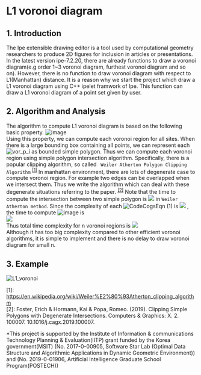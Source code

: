 ﻿
# L1 voronoi diagram

## 1. Introduction
The Ipe extensible drawing editor is a tool used by computational geometry researchers to produce 2D figures for inclusion in articles or presentations.
In the latest version ipe-7.2.20, there are already functions to draw a voronoi diagram(e.g order 1~3 voronoi diagram, furthest voronoi diagram and so on).
However, there is no function to draw voronoi diagram with respect to L1(Manhattan) distance.
It is a reason why we start the project which draw a L1 voronoi diagram using C++ ipelet framwork of Ipe.
This function can draw a L1 voronoi diagram of a point set given by user.

## 2. Algorithm and Analysis
The algorithm to compute L1 voronoi diagram is based on the following basic property.
![image](https://user-images.githubusercontent.com/17876333/93000489-c726d600-f563-11ea-92ea-65644f1ba93f.png)
<br>
Using this property, we can compute each voronoi region for all sites. When there is a large bounding box containing all points, we can represent each ![vor_p_i](https://user-images.githubusercontent.com/17876333/98764058-58101580-241e-11eb-8134-ef2d1a3660f9.png)
 as bounded simple polygon.
Thus we can compute each voronoi region using simple polygon intersection algorithm.
Specifically, there is a popular clipping algorithm, so called ` Weiler Atherton Polygon Clipping Algorithm` <sup>[[1]](#footnote_1)</sup>
In manhattan environment, there are lots of degenerate case to compute voronoi region. For example two edges can be overlapped when we intersect them. Thus we write the algorithm which can deal with these degenerate situations referring to the paper. <sup>[[2]](#footnote_1)</sup>
Note that the time to compute the intersection between two simple polygon is <img src="https://latex.codecogs.com/svg.latex?O(nm)"> in `Weiler Atherton method`. Since the complexity of each ![CodeCogsEqn (1)](https://user-images.githubusercontent.com/17876333/98764254-c3f27e00-241e-11eb-8830-06aa14c5d67b.png) is <img src = "https://latex.codecogs.com/svg.latex?O(1)"> , the time to compute ![image](https://user-images.githubusercontent.com/17876333/93000517-f4738400-f563-11ea-8cb2-e9ead90c5924.png) is <br>
<img src = "https://latex.codecogs.com/svg.latex?\sum_j{(|Vor_{%3C%20j}(p_i)|%20*O(1))}%20=%20O(n^2)"><br> Thus total time complexity for n voronoi regions is <img src = "https://latex.codecogs.com/svg.latex?O(n^3)"><br>
Although it has too big complexity compared to other efficient voronoi algorithms, it is simple to implement and there is no delay to draw voronoi diagram for small n. 

<!--- ## 3. Build and Use
### 3.1 (Window)
#### 1) Install a mingw(gcc for window). https://sourceforge.net/projects/mingw-w64/files/
Check the folder where mingw is installed. (e.g C:\Program Files\mingw-w64)
#### 2) Put all ipe*.h files into the include folder of mingw
(e.g C:\Program Files\mingw-w64\x86_64-8.1.0-posix-seh-rt_v6-rev0\mingw64\lib\gcc\x86_64-w64-mingw32\8.1.0\include)
<br>ipe*.h header files can be found in the include folder of Ipe
(e.g C:\ipe-7.2.17\include)
#### 3) Modify the Makefile if a location of your ipe.exe is different.
Open a Makefile in the folder and find the following part. (-LC:/ipe-7.2.17/bin)
<br>Modify this part by a location of your ipe.exe. (-L"your location")
#### 4) Open a prompt of command(cmd) at this folder and type a "make".
Then L1 voronoi codes are built automatically and it outputs "L1_voronoi.dll" file.
#### 5) Move L1_voronoi.dll and L1_voronoi.lua files into ipelets folder. (e.g C:\ipe-7.2.17\ipelets)
Then L1_voronoi function appears in the ipelets tab.

### 3.2 (Linux)
-->
## 3. Example
![L1_voronoi](https://user-images.githubusercontent.com/17876333/92321277-9d514900-f063-11ea-943c-154da99940a0.png)


<a name="footnote_1">[1]</a>: https://en.wikipedia.org/wiki/Weiler%E2%80%93Atherton_clipping_algorithm <br>
<a name="footnote_2">[2]</a>: Foster, Erich & Hormann, Kai & Popa, Romeo. (2019). Clipping Simple Polygons with Degenerate Intersections. Computers & Graphics: X. 2. 100007. 10.1016/j.cagx.2019.100007.  

*This project is supported by the Institute of Information & communications Technology Planning & Evaluation(IITP) grant funded by the Korea government(MSIT) (No. 2017-0-00905, Software Star Lab (Optimal Data Structure and Algorithmic Applications in Dynamic Geometric Environment)) and (No. 2019-0-01906, Artificial Intelligence Graduate School Program(POSTECH))

